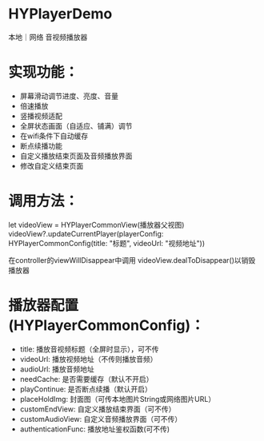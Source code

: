 # HYPlayerDemo
本地｜网络 音视频播放器

# 实现功能：
- 屏幕滑动调节进度、亮度、音量
- 倍速播放
- 竖播视频适配
- 全屏状态画面（自适应、铺满）调节
- 在wifi条件下自动缓存
- 断点续播功能
- 自定义播放结束页面及音频播放界面
- 修改自定义结束页面

# 调用方法：
let videoView = HYPlayerCommonView(播放器父视图)
videoView?.updateCurrentPlayer(playerConfig: HYPlayerCommonConfig(title: "标题", videoUrl: "视频地址"))

在controller的viewWillDisappear中调用 videoView.dealToDisappear()以销毁播放器

# 播放器配置(HYPlayerCommonConfig)：
- title: 播放音视频标题（全屏时显示），可不传
- videoUrl: 播放视频地址（不传则播放音频）
- audioUrl: 播放音频地址
- needCache: 是否需要缓存（默认不开启）
- playContinue: 是否断点续播（默认开启）
- placeHoldImg: 封面图（可传本地图片String或网络图片URL）
- customEndView: 自定义播放结束界面（可不传）
- customAudioView: 自定义音频播放界面（可不传）
- authenticationFunc: 播放地址鉴权函数(可不传)

